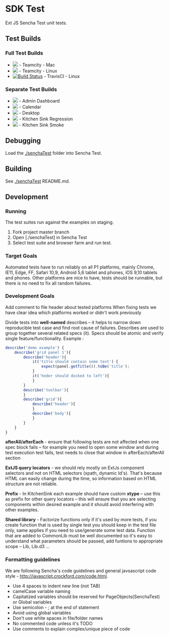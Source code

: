 # SDK Test
Ext JS Sencha Test unit tests.

## Test Builds

### Full Test Builds

* <a href="https://teamcity.sencha.com/viewType.html?buildTypeId=Orion_23_Test_EndToEndTesting_SdkTestTeamcityMacNpm&guest=1"><img src="https://teamcity.sencha.com/app/rest/builds/buildType:(id:Orion_23_Test_EndToEndTesting_SdkTestTeamcityMacNpm)/statusIcon"/></a> - Teamcity - Mac
* <a href="https://teamcity.sencha.com/viewType.html?buildTypeId=Orion_23_Test_EndToEndTesting_SdkTestTeamcityLinuxNpm&guest=1"><img src="https://teamcity.sencha.com/app/rest/builds/buildType:(id:Orion_23_Test_EndToEndTesting_SdkTestTeamcityLinuxNpm)/statusIcon"/></a> - Teamcity - Linux
* [![Build Status](https://travis-ci.com/sencha/SDK-Test.svg?token=KdcJCzakCyZqGAcQgvVY&branch=7.0.x)](https://travis-ci.com/sencha/SDK-Test) - TravisCI - Linux

### Separate Test Builds

* <a href="https://teamcity.sencha.com/viewType.html?buildTypeId=Orion_23_Test_EndToEndTesting_SdkTests_SdkTestsDivided_SdkTestAdminDashboard&guest=1"><img src="https://teamcity.sencha.com/app/rest/builds/buildType:(id:Orion_23_Test_EndToEndTesting_SdkTests_SdkTestsDivided_SdkTestAdminDashboard)/statusIcon"/></a> - Admin Dashboard
* <a href="https://teamcity.sencha.com/viewType.html?buildTypeId=Orion_23_Test_EndToEndTesting_SdkTests_SdkTestCalendar&guest=1"><img src="https://teamcity.sencha.com/app/rest/builds/buildType:(id:Orion_23_Test_EndToEndTesting_SdkTests_SdkTestCalendar)/statusIcon"/></a> - Calendar
* <a href="https://teamcity.sencha.com/viewType.html?buildTypeId=Orion_23_Test_EndToEndTesting_SdkTests_SdkTestDesktop&guest=1"><img src="https://teamcity.sencha.com/app/rest/builds/buildType:(id:Orion_23_Test_EndToEndTesting_SdkTests_SdkTestDesktop)/statusIcon"/></a> - Desktop
* <a href="https://teamcity.sencha.com/viewType.html?buildTypeId=Orion_23_Test_EndToEndTesting_SdkTests_SdkTestsDivided_SdkTestKitchenSinkRegress&guest=1"><img src="https://teamcity.sencha.com/app/rest/builds/buildType:(id:Orion_23_Test_EndToEndTesting_SdkTests_SdkTestsDivided_SdkTestKitchenSinkRegress)/statusIcon"/></a> - Kitchen Sink Regression
* <a href="https://teamcity.sencha.com/viewType.html?buildTypeId=Orion_23_Test_EndToEndTesting_SdkTests_SdkTestsDivided_SdkTestKitchenSinkSmoke&guest=1"><img src="https://teamcity.sencha.com/app/rest/builds/buildType:(id:Orion_23_Test_EndToEndTesting_SdkTests_SdkTestsDivided_SdkTestKitchenSinkSmoke)/statusIcon"/></a> - Kitchen Sink Smoke

## Debugging
Load the [./senchaTest](/senchaTest/) folder into Sencha Test. 

## Building
See [./senchaTest](/senchaTest/) README.md.

## Development

### Running
The test suites run against the examples on staging. 

1. Fork project master branch
2. Open [./senchaTest] in Sencha Test
3. Select test suite and browser farm and run test.

### Target Goals

Automated tests have to run reliably on all P1 platforms, mainly Chrome, IE11, Edge, FF, Safari 10,9, Android 5,6 tablet and phones, iOS 9,10 tablets and phones. Other platforms are nice to have, tests should be runnable, but there is no need to fix all random failures.

### Development Goals

Add comment to file header about tested platforms When fixing tests we have clear idea which platforms worked or didn't work previously

Divide tests into **well-named** describes – it helps to narrow down reproducible test case and find root cause of failures. Describes are used to group together several related specs (it). Specs should be atomic and verify single feature/functionality.
Example : 
```javascript
describe('demo example') { 
    describe('grid panel 1'){ 
        describe('header'){ 
            it('title should contain some text') {
                expect(panel.getTitle()).toBe('title');
            }
            it('heder should docked to left'){
            } 
        } 
        describe('toolbar'){            
        } 
        describe('grid'){ 
            describe('header'){ 
            } 
            describe('body'){ 
            } 
        } 
    } 
} 
```
**afterAll/afterEach** - ensure that following tests are not affected when one spec block fails – for example you need to open some window and during test execution test fails, test needs to close that window in afterEach/afterAll section 
 
**ExtJS query locators** - we should rely mostly on ExtJs component selectors and not on HTML selectors (xpath, dynamic Id's). That's because HTML can easily change during the time, so information based on HTML structure are not reliable. 
 
**Prefix** - In KitchenSink each example should have custom **xtype** – use this as prefix for other query locators – this will ensure that you are selecting components within desired example and it should avoid interfering with other examples.  
 
**Shared library** - Factorize functions only if it's used by more tests, if you create function that is used by single test you should keep in the test file only, same applies if you need to use/generate some test data. 
Function that are added to CommonLib must be well documented so it's easy to understand what parameters should be passed, add funtions to appropriate scope – Lib, Lib.d3 ... 

### Formatting guidelines
We are following Sencha's code guidelines and general javsascript code style - http://javascript.crockford.com/code.html.

* Use 4 spaces to indent new line (not TAB) 
* camelCase variable naming 
* Capitalized variables should be reserved for PageObjects(SenchaTest) or Global variables 
* Use semicolon - ; at the end of statement 
* Avoid using global variables 
* Don't use white spaces in file/folder names 
* No commented code unless it's TODO 
* Use comments to explain complex/unique piece of code

